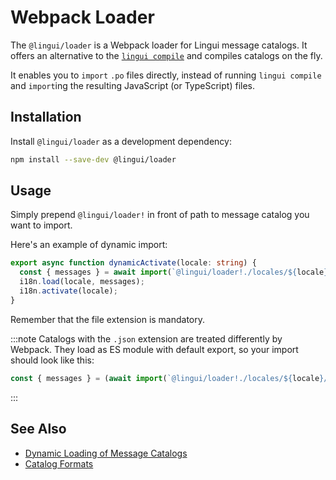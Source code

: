 # Webpack Loader

The `@lingui/loader` is a Webpack loader for Lingui message catalogs. It offers an alternative to the [`lingui compile`](/ref/cli#compile) and compiles catalogs on the fly.

It enables you to `import` `.po` files directly, instead of running `lingui compile` and `import`ing the resulting JavaScript (or TypeScript) files.

## Installation

Install `@lingui/loader` as a development dependency:

```bash npm2yarn
npm install --save-dev @lingui/loader
```

## Usage

Simply prepend `@lingui/loader!` in front of path to message catalog you want to import.

Here's an example of dynamic import:

```ts
export async function dynamicActivate(locale: string) {
  const { messages } = await import(`@lingui/loader!./locales/${locale}/messages.po`);
  i18n.load(locale, messages);
  i18n.activate(locale);
}
```

Remember that the file extension is mandatory.

:::note
Catalogs with the `.json` extension are treated differently by Webpack. They load as ES module with default export, so your import should look like this:

```ts
const { messages } = (await import(`@lingui/loader!./locales/${locale}/messages.json`)).default;
```

:::

## See Also

- [Dynamic Loading of Message Catalogs](/docs/guides/dynamic-loading-catalogs.md)
- [Catalog Formats](/docs/ref/catalog-formats.md)
